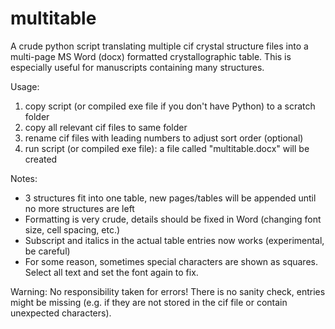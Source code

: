 # multitable

A crude python script translating multiple cif crystal structure files into a multi-page MS Word (docx) formatted crystallographic table.
This is especially useful for manuscripts containing many structures.

Usage:
1. copy script (or compiled exe file if you don't have Python) to a scratch folder
2. copy all relevant cif files to same folder
3. rename cif files with leading numbers to adjust sort order (optional)
4. run script (or compiled exe file): a file called "multitable.docx" will be created

Notes:
- 3 structures fit into one table, new pages/tables will be appended until no more structures are left
- Formatting is very crude, details should be fixed in Word (changing font size, cell spacing, etc.)
- Subscript and italics in the actual table entries now works (experimental, be careful)
- For some reason, sometimes special characters are shown as squares. Select all text and set the font again to fix.

Warning:
No responsibility taken for errors! There is no sanity check, entries might be missing (e.g. if they are not stored in the cif file or contain unexpected characters).